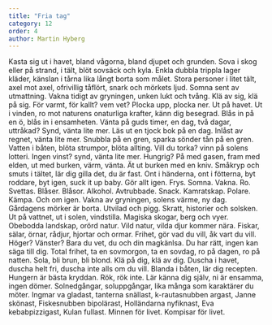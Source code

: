```yaml
---
title: "Fria tag"
category: 12
order: 4
author: Martin Hyberg
---
```


Kasta sig ut i havet, bland vågorna, bland djupet och grunden. Sova i skog eller på strand, i tält, blöt sovsäck och kyla. Enkla dubbla trippla lager kläder, känslan i tårna lika långt borta som målet. Stora personer i litet tält, axel mot axel, ofrivillig tåflört, snark och mörkets ljud. Somna sent av utmattning. Vakna tidigt av gryningen, unken lukt och tvång. Klä av sig, klä på sig. För varmt, för kallt? vem vet? Plocka upp, plocka ner. Ut på havet. Ut i vinden, ro mot naturens onaturliga krafter, känn dig besegrad. Blås in på en ö, blås in i ensamheten. Vänta på guds timer, en dag, två dagar, uttråkad? Synd, vänta lite mer. Läs ut en tjock bok på en dag. Inlåst av regnet, vänta lite mer. Snubbla på en gren, sparka sönder tån på en gren. Vatten i båten, blöta strumpor, blöta allting. Vill du torka? vinn på solens lotteri. Ingen vinst? synd, vänta lite mer. Hungrig? På med gasen, fram med elden, ut med burken, värm, vänta. Ät ut burken med en kniv. Småkryp och smuts i tältet, lär dig gilla det, du är fast. Ont i händerna, ont i fötterna, byt roddare, byt igen, suck it up baby. Gör allt igen. Frys. Somna. Vakna. Ro. Svettas. Blåser. Blåsor. Alkohol. Avtrubbade. Snack. Kamratskap. Polare.  Kämpa. Och om igen. Vakna av gryningen, solens värme, ny dag. Gårdagens mörker är borta. Utvilad och pigg. Skratt, historier och solsken. Ut på vattnet, ut i solen, vindstilla. Magiska skogar, berg och vyer. Obebodda landskap, orörd natur. Vild natur, vilda djur kommer nära. Fiskar, sälar, örnar, rådjur, hjortar och ormar. Frihet, gör vad du vill, åk vart du vill. Höger? Vänster? Bara du vet, du och din magkänlsa. Du har rätt, ingen kan säga till dig. Total frihet, ta en sovmorgon, ta en sovdag, ro på dagen, ro på natten. Sola, bli brun, bli blond. Klä på dig, klä av dig. Duscha i havet, duscha helt fri, duscha inte alls om du vill. Blanda i båten, lär dig recepten. Hungern är bästa kryddan. Rök, rök inte. Lär känna dig själv, ni är ensamma, ingen dömer.  Solnedgångar, soluppgångar, lika många som karaktärer du möter. Ingmar va gladast, tanterna snällast, k-rautasnubben argast, Janne skönast, Fiskesnubben bipolärast, Holländarna nyfiknast, Eva kebabpizzigast,  Kulan fullast. Minnen för livet. Kompisar för livet.

